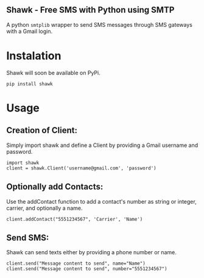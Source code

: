 Shawk - Free SMS with Python using SMTP
----

A python `smtplib` wrapper to send SMS messages through SMS gateways with a Gmail login.

# Instalation
Shawk will soon be available on PyPi.
```
pip install shawk
```

# Usage
## Creation of Client:
Simply import shawk and define a Client by providing a Gmail username and password.
```
import shawk
client = shawk.Client('username@gmail.com', 'password')
```

## Optionally add Contacts:
Use the addContact function to add a contact's number as string or integer, carrier, and optionally a name.
```
client.addContact("5551234567", 'Carrier', 'Name')
```

## Send SMS:
Shawk can send texts either by providing a phone number or name.
```
client.send("Message content to send", name="Name")
client.send("Message content to send", number="5551234567")
```
